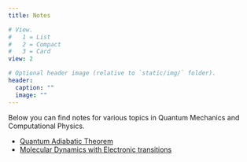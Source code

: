 ```yaml
---
title: Notes

# View.
#   1 = List
#   2 = Compact
#   3 = Card
view: 2

# Optional header image (relative to `static/img/` folder).
header:
  caption: ""
  image: ""
---
```

Below you can find notes for various topics in Quantum Mechanics and Computational Physics.

- [Quantum Adiabatic Theorem](Presentation_Quantum_Adiabatic_theorem.pdf)
- [Molecular Dynamics with Electronic transitions](Presentation_Quantum_Adiabatic_theorem.pdf)
